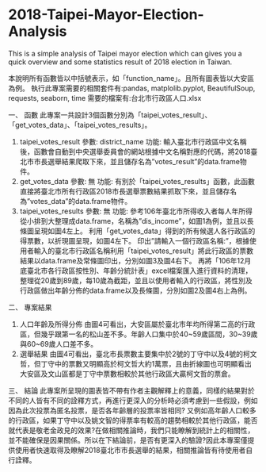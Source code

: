 # 2018-Taipei-Mayor-Election-Analysis
This is a simple analysis of Taipei mayor election which can gives you a quick overview and some statistics result of 2018 election in Taiwan.

本說明所有函數皆以中括號表示，如「function_name」。且所有圖表皆以大安區為例。
執行此專案需要的相關套件有:pandas, matplolib.pyplot, BeautifulSoup, requests, seaborn, time 
需要的檔案有:台北市行政區人口.xlsx

一、	函數
此專案一共設計3個函數分別為「taipei_votes_result」、「get_votes_data」、「taipei_votes_results」。
1.	taipei_votes_result
參數: district_name
功能: 輸入臺北市行政區中文名稱後，函數會自動到中央選舉委員會的網站根據中文名稱對應的代碼，將2018臺北市市長選舉結果爬取下來，並且儲存名為”votes_result”的data.frame物件。
2.	get_votes_data
參數: 無
功能: 有別於「taipei_votes_results」函數，此函數直接將臺北市所有行政區2018市長選舉票數結果抓取下來，並且儲存名為”votes_data”的data.frame物件。
3.	taipei_votes_results
參數: 無
功能:
參考106年臺北市所得收入者每人年所得從小排到大整理成data.frame，名稱為”dis_income”，如圖1為例，並且以長條圖呈現如圖4左上。
利用「get_votes_data」得到的所有候選人各行政區的得票數，以折現圖呈現，如圖4左下。
印出”請輸入一個行政區名稱:”，根據使用者輸入的臺北市行政區名稱利用「taipei_votes_result」將此行政區的票數結果以data.frame及常條圖印出，分別如圖3及圖4右下。
再將「106年12月底臺北市各行政區按性別、年齡分統計表」excel檔案匯入進行資料的清理，整理從20歲到89歲，每10歲為截距，並且以使用者輸入的行政區，將性別及行政區做出年齡分佈的data.frame以及長條圖，分別如圖2及圖4右上為例。

二、	專案結果
1.	人口年齡及所得分佈
由圖4可看出，大安區屬於臺北市年均所得第二高的行政區，但幾乎跟第一名的松山差不多。年齡人口集中於40~59歲區間，30~39歲與60~69歲人口差不多。
2.	選舉結果
由圖4可看出，臺北市長票數主要集中於2號的丁守中以及4號的柯文哲，但丁守中的票數又明顯高於柯文哲大約1萬票，且由折線圖也可明顯看出大安區及文山區都是丁守中票數相較於其他行政區大贏柯文哲的票倉。

三、	結論
此專案所呈現的圖表皆不帶有作者主觀解釋上的意義，同樣的結果對於不同的人皆有不同的詮釋方式，再進行更深入的分析時必須考慮到一些假設，例如因為此次投票為匿名投票，是否各年齡層的投票率皆相同?
又例如高年齡人口較多的行政區，如果丁守中以及姚文智的得票率有較高的趨勢相較於其他行政區，能否就代表是敬老金政見的效果?在做相關推論時，我們只能瞭解到統計上的相關性，並不能確保是因果關係。所以在下結論前，是否有更深入的驗證?因此本專案僅提供使用者快速取得及瞭解2018臺北市市長選舉的結果，相關推論皆有待使用者自行詮釋。
